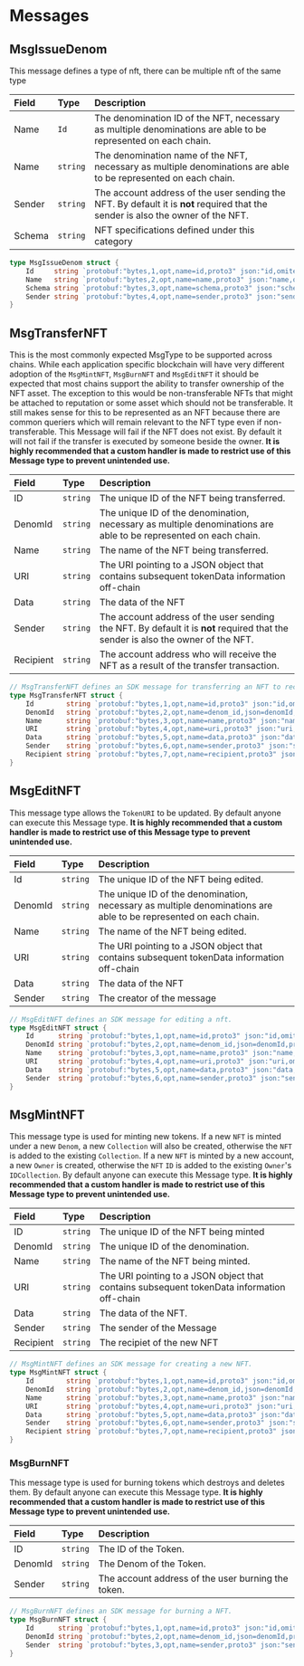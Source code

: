 # Messages

## MsgIssueDenom

This message defines a type of nft, there can be multiple nft of the
same type

| **Field** | **Type** | **Description**                                                                                                                  |
|:----------|:---------|:---------------------------------------------------------------------------------------------------------------------------------|
| Name      | `Id`     | The denomination ID of the NFT, necessary as multiple denominations are able to be represented on each chain.                    |
| Name      | `string` | The denomination name of the NFT, necessary as multiple denominations are able to be represented on each chain.                  |
| Sender    | `string` | The account address of the user sending the NFT. By default it is __not__ required that the sender is also the owner of the NFT. |
| Schema    | `string` | NFT specifications defined under this category                                                                                   |

```go
type MsgIssueDenom struct {
	Id     string `protobuf:"bytes,1,opt,name=id,proto3" json:"id,omitempty"`
	Name   string `protobuf:"bytes,2,opt,name=name,proto3" json:"name,omitempty"`
	Schema string `protobuf:"bytes,3,opt,name=schema,proto3" json:"schema,omitempty"`
	Sender string `protobuf:"bytes,4,opt,name=sender,proto3" json:"sender,omitempty"`
}
```

## MsgTransferNFT

This is the most commonly expected MsgType to be supported across
chains. While each application specific blockchain will have very
different adoption of the `MsgMintNFT`, `MsgBurnNFT` and `MsgEditNFT` it
should be expected that most chains support the ability to transfer
ownership of the NFT asset. The exception to this would be
non-transferable NFTs that might be attached to reputation or some asset
which should not be transferable. It still makes sense for this to be
represented as an NFT because there are common queriers which will
remain relevant to the NFT type even if non-transferable. This Message
will fail if the NFT does not exist. By default it will not fail if the
transfer is executed by someone beside the owner. **It is highly
recommended that a custom handler is made to restrict use of this
Message type to prevent unintended use.**

| **Field** | **Type** | **Description**                                                                                                                  |
|:----------|:---------|:---------------------------------------------------------------------------------------------------------------------------------|
| ID        | `string` | The unique ID of the NFT being transferred.                                                                                      |
| DenomId   | `string` | The unique ID of the denomination, necessary as multiple denominations are able to be represented on each chain.                 |
| Name      | `string` | The name of the NFT being transferred.                                                                                           |
| URI       | `string` | The URI pointing to a JSON object that contains subsequent tokenData information off-chain                                       |
| Data      | `string` | The data of the NFT                                                                                                              |
| Sender    | `string` | The account address of the user sending the NFT. By default it is __not__ required that the sender is also the owner of the NFT. |
| Recipient | `string` | The account address who will receive the NFT as a result of the transfer transaction.                                            |

```go
// MsgTransferNFT defines an SDK message for transferring an NFT to recipient.
type MsgTransferNFT struct {
	Id        string `protobuf:"bytes,1,opt,name=id,proto3" json:"id,omitempty"`
	DenomId   string `protobuf:"bytes,2,opt,name=denom_id,json=denomId,proto3" json:"denom_id,omitempty" yaml:"denom_id"`
	Name      string `protobuf:"bytes,3,opt,name=name,proto3" json:"name,omitempty"`
	URI       string `protobuf:"bytes,4,opt,name=uri,proto3" json:"uri,omitempty"`
	Data      string `protobuf:"bytes,5,opt,name=data,proto3" json:"data,omitempty"`
	Sender    string `protobuf:"bytes,6,opt,name=sender,proto3" json:"sender,omitempty"`
	Recipient string `protobuf:"bytes,7,opt,name=recipient,proto3" json:"recipient,omitempty"`
}
```

## MsgEditNFT

This message type allows the `TokenURI` to be updated. By default anyone
can execute this Message type. **It is highly recommended that a custom
handler is made to restrict use of this Message type to prevent
unintended use.**

| **Field** | **Type** | **Description**                                                                                                  |
|:----------|:---------|:-----------------------------------------------------------------------------------------------------------------|
| Id        | `string` | The unique ID of the NFT being edited.                                                                           |
| DenomId   | `string` | The unique ID of the denomination, necessary as multiple denominations are able to be represented on each chain. |
| Name      | `string` | The name of the NFT being edited.                                                                                |
| URI       | `string` | The URI pointing to a JSON object that contains subsequent tokenData information off-chain                       |
| Data      | `string` | The data of the NFT                                                                                              |
| Sender    | `string` | The creator of the message                                                                                       |

```go
// MsgEditNFT defines an SDK message for editing a nft.
type MsgEditNFT struct {
	Id      string `protobuf:"bytes,1,opt,name=id,proto3" json:"id,omitempty"`
	DenomId string `protobuf:"bytes,2,opt,name=denom_id,json=denomId,proto3" json:"denom_id,omitempty" yaml:"denom_id"`
	Name    string `protobuf:"bytes,3,opt,name=name,proto3" json:"name,omitempty"`
	URI     string `protobuf:"bytes,4,opt,name=uri,proto3" json:"uri,omitempty"`
	Data    string `protobuf:"bytes,5,opt,name=data,proto3" json:"data,omitempty"`
	Sender  string `protobuf:"bytes,6,opt,name=sender,proto3" json:"sender,omitempty"`
}
```

## MsgMintNFT

This message type is used for minting new tokens. If a new `NFT` is
minted under a new `Denom`, a new `Collection` will also be created,
otherwise the `NFT` is added to the existing `Collection`. If a new
`NFT` is minted by a new account, a new `Owner` is created, otherwise
the `NFT` `ID` is added to the existing `Owner`'s `IDCollection`. By
default anyone can execute this Message type. **It is highly recommended
that a custom handler is made to restrict use of this Message type to
prevent unintended use.**

| **Field** | **Type** | **Description**                                                                            |
|:----------|:---------|:-------------------------------------------------------------------------------------------|
| ID        | `string` | The unique ID of the NFT being minted                                                      |
| DenomId   | `string` | The unique ID of the denomination.                                                         |
| Name      | `string` | The name of the NFT being minted.                                                          |
| URI       | `string` | The URI pointing to a JSON object that contains subsequent tokenData information off-chain |
| Data      | `string` | The data of the NFT.                                                                       |
| Sender    | `string` | The sender of the Message                                                                  |
| Recipient | `string` | The recipiet of the new NFT                                                                |

```go
// MsgMintNFT defines an SDK message for creating a new NFT.
type MsgMintNFT struct {
	Id        string `protobuf:"bytes,1,opt,name=id,proto3" json:"id,omitempty"`
	DenomId   string `protobuf:"bytes,2,opt,name=denom_id,json=denomId,proto3" json:"denom_id,omitempty" yaml:"denom_id"`
	Name      string `protobuf:"bytes,3,opt,name=name,proto3" json:"name,omitempty"`
	URI       string `protobuf:"bytes,4,opt,name=uri,proto3" json:"uri,omitempty"`
	Data      string `protobuf:"bytes,5,opt,name=data,proto3" json:"data,omitempty"`
	Sender    string `protobuf:"bytes,6,opt,name=sender,proto3" json:"sender,omitempty"`
	Recipient string `protobuf:"bytes,7,opt,name=recipient,proto3" json:"recipient,omitempty"`
}
```

### MsgBurnNFT

This message type is used for burning tokens which destroys and deletes
them. By default anyone can execute this Message type. **It is highly
recommended that a custom handler is made to restrict use of this
Message type to prevent unintended use.**


| **Field** | **Type** | **Description**                                    |
|:----------|:---------|:---------------------------------------------------|
| ID        | `string` | The ID of the Token.                               |
| DenomId   | `string` | The Denom of the Token.                            |
| Sender    | `string` | The account address of the user burning the token. |

```go
// MsgBurnNFT defines an SDK message for burning a NFT.
type MsgBurnNFT struct {
	Id      string `protobuf:"bytes,1,opt,name=id,proto3" json:"id,omitempty"`
	DenomId string `protobuf:"bytes,2,opt,name=denom_id,json=denomId,proto3" json:"denom_id,omitempty" yaml:"denom_id"`
	Sender  string `protobuf:"bytes,3,opt,name=sender,proto3" json:"sender,omitempty"`
}
```

